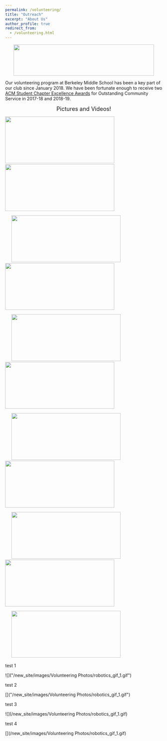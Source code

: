 ```yaml
---
permalink: /volunteering/
title: "Outreach"
excerpt: "About Us"
author_profile: true
redirect_from: 
  - /volunteering.html
---
```


<p align="center"> <img src= "/new_site/images/CommunityService_2019.jpg" width="450" height="100"> </p>

Our volunteering program at Berkeley Middle School has been a key part of our club since January 2018. We have been fortunate enough to receive two [ACM Student Chapter Excellence Awards](https://www.acm.org/chapters/student-chapter-excellence-awards/past-winners/past-winners) for Outstanding Community Service in 2017-18 and 2018-19. 

<p align="center"> <font size="4"> Pictures and Videos! </font> </p>

<p float="left">
  <img src= "/new_site/images/Volunteering Photos/IMG_0298.jpg" width="350" height="150" > 
  &nbsp;&nbsp;&nbsp;&nbsp;
  <img src= "/new_site/images/Volunteering Photos/20220208_155131.jpg" width="350" height="150" >
  
  &nbsp;&nbsp;&nbsp;&nbsp;
  <img src= "/new_site/images/Volunteering Photos/20220322_162557.jpg" width="350" height="150" >
  &nbsp;&nbsp;&nbsp;&nbsp;
  <img src= "/new_site/images/Volunteering Photos/20220412_155418.jpg" width="350" height="150" >
  
  &nbsp;&nbsp;&nbsp;&nbsp;
  <img src= "/new_site/images/Volunteering Photos/20220412_155507.jpg" width="350" height="150" >
  &nbsp;&nbsp;&nbsp;&nbsp;
  <img src= "/new_site/images/Volunteering Photos/20220222_160445.jpg" width="350" height="150" >
  
  &nbsp;&nbsp;&nbsp;&nbsp;
  <img src= "/new_site/images/Volunteering Photos/20220412_155159.jpg" width="350" height="150" >
  &nbsp;&nbsp;&nbsp;&nbsp;
  <img src= "/new_site/images/Volunteering Photos/20220208_160132.jpg" width="350" height="150" >
  
  &nbsp;&nbsp;&nbsp;&nbsp;
  <img src= "/new_site/images/Volunteering Photos/20220208_160244.jpg" width="350" height="150" >
  &nbsp;&nbsp;&nbsp;&nbsp;
  <img src= "/new_site/images/Volunteering Photos/20220412_155145.jpg" width="350" height="150" >
  
  &nbsp;&nbsp;&nbsp;&nbsp;
  <img src= "/new_site/images/Volunteering Photos/20220208_164621.jpg" width="350" height="150" >
</p>

test 1

![]("/new_site/images/Volunteering Photos/robotics_gif_1.gif")

test 2

[]("/new_site/images/Volunteering Photos/robotics_gif_1.gif")

test 3

![](/new_site/images/Volunteering Photos/robotics_gif_1.gif)

test 4

[](/new_site/images/Volunteering Photos/robotics_gif_1.gif)


